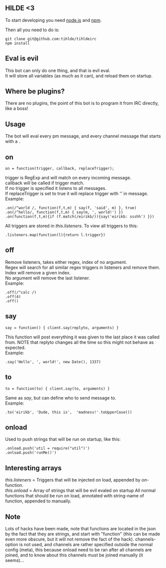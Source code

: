 HILDE <3
-

To start developing you need  [node.js](http://nodejs.org) and [npm](http://npmjs.org).

Then all you need to do is:

    git clone git@github.com:tihlde/tihldeirc
    npm install

Eval is evil
--

This bot can only do one thing, and that is evil eval.  
It will store all variables (as much as it can), and reload them on startup.

Where be plugins?
--

There are no plugins, the point of this bot is to program it from IRC directly, like a boss!

Usage
--
The bot will eval every pm message, and every channel message that starts with a <code>.</code>

on
---

    on = function(trigger, callback, replaceTrigger);

trigger is RegExp and will match on every incoming message.  
callback will be called if trigger match.  
If no trigger is specified it listens to all messages.  
If replaceTrigger is set to true it will replace trigger with '' in message.  
Example:

    .on(/^world /, function(f,t,m) { say(f, 'said', m) }, true)
    .on(/^hello/, function(f,t,m) { say(m, ', world!') })
    .on(function(f,t,m){if (f.match(/eirikb/)){say('eirikb: ssshh') }})

All triggers are stored in _this.listeners_. To view all triggers to this:

    .listeners.map(function(l){return l.trigger})

off
---

Remove listeners, takes either regex, index of no argument.  
Regex will search for all similar regex triggers in listeners and remove them.  
Index will remove a given index.  
No argument will remove the last listener.  
Example:  

    .off(/^calc /)
    .off(4)
    .off()

say
---

    say = function() { client.say(replyto, arguments) }

This function will post everything it was given to the last place it was called from. NOTE that replyto changes all the time so this might not behave as expected.  
Example:

    .say('Hello', ', world!', new Date(), 1337)

to
---

    to = function(to) { client.say(to, arguments) }

Same as _say_, but can define who to send message to.  
Example:

    .to('eirikb', 'Dude, this is',  'madness!'.toUpperCase())

onload
---

Used to push strings that will be run on startup, like this:

    .onload.push('util = require("util")')
    .onload.push('runMe()')

Interesting arrays
--

_this.listeners_ = Triggers that will be injected on load, appended by _on_-function.  
_this.onload_ = Array of strings that will be evil evaled on startup
All normal functions that should be run on load, annotated with string-name of function, appended to manually.  

Note
--

Lots of hacks have been made, note that functions are located in the json by the fact that they are strings, and start with "function" (this can be made even more obscure, but it will not remove the fact of the hack). channels-option is not used, and channels are rather specified outside the normal config (meta), this because onload need to be ran after all channels are joined, and to know about this channels must be joined manually (it seems)...

